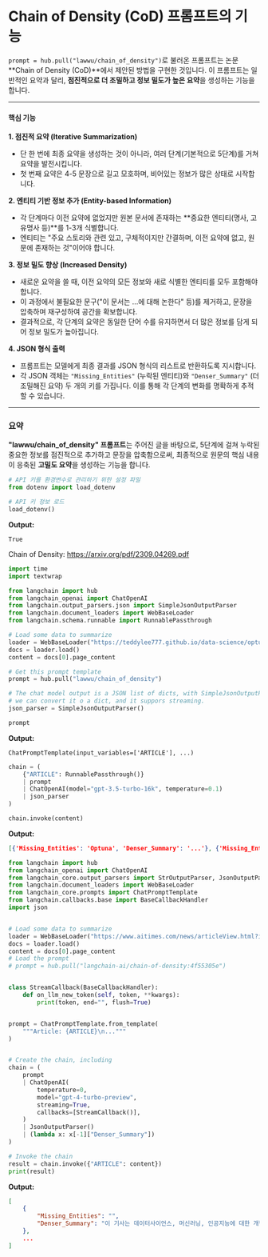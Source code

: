 # Chain of Density (CoD) 프롬프트의 기능

`prompt = hub.pull("lawwu/chain_of_density")`로 불러온 프롬프트는 논문 **Chain of Density (CoD)**에서 제안된 방법을 구현한 것입니다. 이 프롬프트는 일반적인 요약과 달리, **점진적으로 더 조밀하고 정보 밀도가 높은 요약**을 생성하는 기능을 합니다.

---

#### 핵심 기능

**1. 점진적 요약 (Iterative Summarization)**
* 단 한 번에 최종 요약을 생성하는 것이 아니라, 여러 단계(기본적으로 5단계)를 거쳐 요약을 발전시킵니다.
* 첫 번째 요약은 4-5 문장으로 길고 모호하며, 비어있는 정보가 많은 상태로 시작합니다.

**2. 엔티티 기반 정보 추가 (Entity-based Information)**
* 각 단계마다 이전 요약에 없었지만 원본 문서에 존재하는 **중요한 엔티티(명사, 고유명사 등)**를 1-3개 식별합니다.
* 엔티티는 "주요 스토리와 관련 있고, 구체적이지만 간결하며, 이전 요약에 없고, 원문에 존재하는 것"이어야 합니다.

**3. 정보 밀도 향상 (Increased Density)**
* 새로운 요약을 쓸 때, 이전 요약의 모든 정보와 새로 식별한 엔티티를 모두 포함해야 합니다.
* 이 과정에서 불필요한 문구("이 문서는 ...에 대해 논한다" 등)를 제거하고, 문장을 압축하며 재구성하여 공간을 확보합니다.
* 결과적으로, 각 단계의 요약은 동일한 단어 수를 유지하면서 더 많은 정보를 담게 되어 정보 밀도가 높아집니다.

**4. JSON 형식 출력**
* 프롬프트는 모델에게 최종 결과를 JSON 형식의 리스트로 반환하도록 지시합니다.
* 각 JSON 객체는 `"Missing_Entities"` (누락된 엔티티)와 `"Denser_Summary"` (더 조밀해진 요약) 두 개의 키를 가집니다. 이를 통해 각 단계의 변화를 명확하게 추적할 수 있습니다.

---

### 요약

**"lawwu/chain_of_density" 프롬프트**는 주어진 글을 바탕으로, 5단계에 걸쳐 누락된 중요한 정보를 점진적으로 추가하고 문장을 압축함으로써, 최종적으로 원문의 핵심 내용이 응축된 **고밀도 요약**을 생성하는 기능을 합니다.

```python
# API 키를 환경변수로 관리하기 위한 설정 파일
from dotenv import load_dotenv

# API 키 정보 로드
load_dotenv()
```

**Output:**

```
True
```

Chain of Density: https://arxiv.org/pdf/2309.04269.pdf

```python
import time
import textwrap

from langchain import hub
from langchain_openai import ChatOpenAI
from langchain.output_parsers.json import SimpleJsonOutputParser
from langchain.document_loaders import WebBaseLoader
from langchain.schema.runnable import RunnablePassthrough

# Load some data to summarize
loader = WebBaseLoader("https://teddylee777.github.io/data-science/optuna/")
docs = loader.load()
content = docs[0].page_content

# Get this prompt template
prompt = hub.pull("lawwu/chain_of_density")

# The chat model output is a JSON list of dicts, with SimpleJsonOutputParser
# we can convert it o a dict, and it suppors streaming.
json_parser = SimpleJsonOutputParser()
```

```python
prompt
```

**Output:**

```
ChatPromptTemplate(input_variables=['ARTICLE'], ...)
```

```python
chain = (
    {"ARTICLE": RunnablePassthrough()}
    | prompt
    | ChatOpenAI(model="gpt-3.5-turbo-16k", temperature=0.1)
    | json_parser
)
```

```python
chain.invoke(content)
```

**Output:**

```json
[{'Missing_Entities': 'Optuna', 'Denser_Summary': '...'}, {'Missing_Entities': 'objective function', 'Denser_Summary': '...'}, ...]
```

```python
from langchain import hub
from langchain_openai import ChatOpenAI
from langchain_core.output_parsers import StrOutputParser, JsonOutputParser
from langchain.document_loaders import WebBaseLoader
from langchain_core.prompts import ChatPromptTemplate
from langchain.callbacks.base import BaseCallbackHandler
import json


# Load some data to summarize
loader = WebBaseLoader("https://www.aitimes.com/news/articleView.html?idxno=131777")
docs = loader.load()
content = docs[0].page_content
# Load the prompt
# prompt = hub.pull("langchain-ai/chain-of-density:4f55305e")


class StreamCallback(BaseCallbackHandler):
    def on_llm_new_token(self, token, **kwargs):
        print(token, end="", flush=True)


prompt = ChatPromptTemplate.from_template(
    """Article: {ARTICLE}\n..."""
)


# Create the chain, including
chain = (
    prompt
    | ChatOpenAI(
        temperature=0,
        model="gpt-4-turbo-preview",
        streaming=True,
        callbacks=[StreamCallback()],
    )
    | JsonOutputParser()
    | (lambda x: x[-1]["Denser_Summary"])
)

# Invoke the chain
result = chain.invoke({"ARTICLE": content})
print(result)
```

**Output:**

```json
[
    {
        "Missing_Entities": "",
        "Denser_Summary": "이 기사는 데이터사이언스, 머신러닝, 인공지능에 대한 개념을 설명하고 있습니다. ..."
    },
    ...
]
```